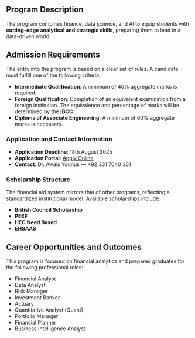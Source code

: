## Program Description

The program combines finance, data science, and AI to equip students with **cutting-edge analytical and strategic skills**, preparing them to lead in a data-driven world.

## Admission Requirements

The entry into the program is based on a clear set of rules. A candidate must fulfill one of the following criteria:

- **Intermediate Qualification**: A minimum of 40% aggregate marks is required.
- **Foreign Qualification**: Completion of an equivalent examination from a foreign institution. The equivalence and percentage of marks will be determined by the **IBCC**.
- **Diploma of Associate Engineering**: A minimum of 60% aggregate marks is necessary.

### Application and Contact Information

- **Application Deadline**: 18th August 2025  
- **Application Portal**: [Apply Online](https://portal.bzu.edu.pk/admissions/)  
- **Contact**: Dr. Awais Younus — +92 331 7040 361

### Scholarship Structure

The financial aid system mirrors that of other programs, reflecting a standardized institutional model. Available scholarships include:

- **British Council Scholarship**
- **PEEF**
- **HEC Need Based**
- **EHSAAS**

## Career Opportunities and Outcomes

This program is focused on financial analytics and prepares graduates for the following professional roles:

- Financial Analyst  
- Data Analyst  
- Risk Manager  
- Investment Banker  
- Actuary  
- Quantitative Analyst (Quant)  
- Portfolio Manager  
- Financial Planner  
- Business Intelligence Analyst  




